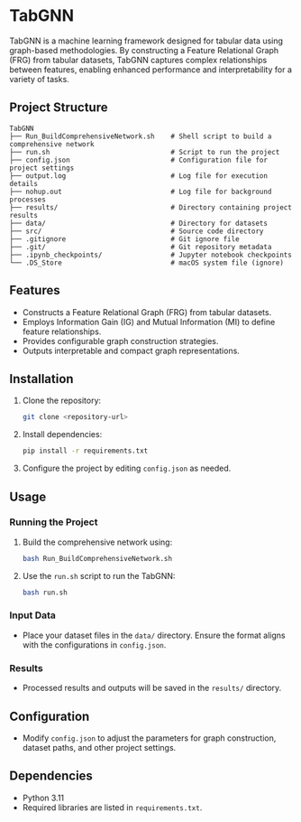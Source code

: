 # TabGNN

TabGNN is a machine learning framework designed for tabular data using graph-based methodologies. By constructing a Feature Relational Graph (FRG) from tabular datasets, TabGNN captures complex relationships between features, enabling enhanced performance and interpretability for a variety of tasks.

## Project Structure

```
TabGNN
├── Run_BuildComprehensiveNetwork.sh    # Shell script to build a comprehensive network
├── run.sh                              # Script to run the project
├── config.json                         # Configuration file for project settings
├── output.log                          # Log file for execution details
├── nohup.out                           # Log file for background processes
├── results/                            # Directory containing project results
├── data/                               # Directory for datasets
├── src/                                # Source code directory
├── .gitignore                          # Git ignore file
├── .git/                               # Git repository metadata
├── .ipynb_checkpoints/                 # Jupyter notebook checkpoints
└── .DS_Store                           # macOS system file (ignore)
```

## Features

- Constructs a Feature Relational Graph (FRG) from tabular datasets.
- Employs Information Gain (IG) and Mutual Information (MI) to define feature relationships.
- Provides configurable graph construction strategies.
- Outputs interpretable and compact graph representations.

## Installation

1. Clone the repository:
   ```bash
   git clone <repository-url>
   ```

2. Install dependencies:
   ```bash
   pip install -r requirements.txt
   ```

3. Configure the project by editing `config.json` as needed.

## Usage

### Running the Project


1. Build the comprehensive network using:
   ```bash
   bash Run_BuildComprehensiveNetwork.sh
   ```
2. Use the `run.sh` script to run the TabGNN:
   ```bash
   bash run.sh
   ```
### Input Data
- Place your dataset files in the `data/` directory. Ensure the format aligns with the configurations in `config.json`.

### Results
- Processed results and outputs will be saved in the `results/` directory.

## Configuration
- Modify `config.json` to adjust the parameters for graph construction, dataset paths, and other project settings.

## Dependencies
- Python 3.11
- Required libraries are listed in `requirements.txt`.





